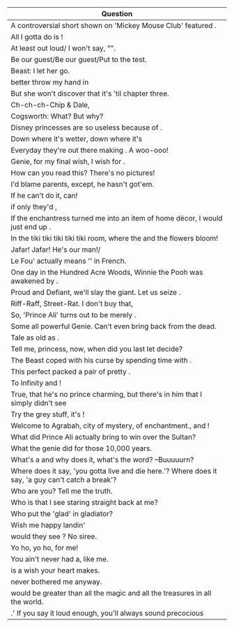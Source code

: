 Question |
--- |
A controversial short shown on 'Mickey Mouse Club' featured <BLANK>. |
All I gotta do is <BLANK>! |
At least out loud/ I won't say, "<BLANK>". |
Be our guest/Be our guest/Put <BLANK> to the test. |
Beast: I let her go. |
better throw my hand in |
But she won't discover that it's <BLANK> 'til chapter three. |
Ch-ch-ch-Chip & Dale, <BLANK> |
Cogsworth: What? But why? |
Disney princesses are so useless because of <BLANK>. |
Down where it's wetter, down where it's <BLANK> |
Everyday they're out there making <BLANK>. A woo-ooo! |
Genie, for my final wish, I wish for <BLANK>. |
How can you read this? There's no pictures! |
I'd blame parents, except, he hasn't got'em. |
If he can't do it, <BLANK> can! |
if only they'd <BLANK>, |
If the enchantress turned me into an item of home d&eacute;cor, I would just end up <BLANK>. |
In the tiki tiki tiki tiki tiki room, where the <BLANK> <BLANK> and the flowers bloom! |
Jafar! Jafar! He's our man!/ |
Le Fou' actually means '<BLANK>' in French. |
One day in the Hundred Acre Woods, Winnie the Pooh was awakened by <BLANK>. |
Proud and Defiant, we'll slay the giant. Let us seize <BLANK>. |
Riff-Raff, Street-Rat. I don't buy that, |
So, 'Prince Ali' turns out to be merely <BLANK>. |
Some all powerful Genie. Can't even bring <BLANK> back from the dead. |
Tale as old as <BLANK>. |
Tell me, princess, now, when did you last let <BLANK> decide? |
The Beast coped with his curse by spending time with <BLANK>. |
This perfect <BLANK> packed a pair of pretty <BLANK>. |
To Infinity and <BLANK>! |
True, that he's no prince charming, but there's <BLANK> in him that I simply didn't see |
Try the grey stuff, it's <BLANK>! |
Welcome to Agrabah, city of mystery, of enchantment., and <BLANK>! |
What did Prince Ali actually bring to win over the Sultan? |
What the genie did for those 10,000 years. |
What's a <BLANK> and why does it, what's the word? &ndash;Buuuuurn? |
Where does it say, 'you gotta live and die here.'? Where does it say, 'a guy can't catch a break'? |
Who are you? Tell me the truth. |
Who is that <BLANK> I see staring straight back at me? |
Who put the 'glad' in gladiator? |
Wish me happy landin' |
would they see <BLANK>? No siree. |
Yo ho, yo ho, <BLANK> for me! |
You ain't never had a<BLANK>, like me. |
<BLANK> is a wish your heart makes. |
<BLANK> never bothered me anyway. |
<BLANK> would be greater than all the magic and all the treasures in all the world. |
<BLANK>.' If you say it loud enough, you'll always sound precocious |
